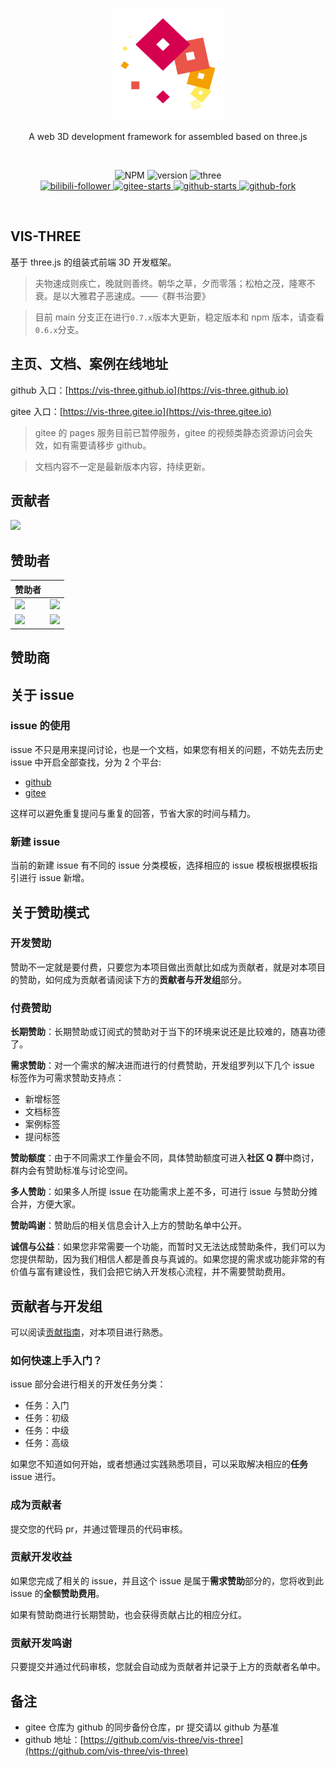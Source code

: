<p align="center">
  <a href="https://vis-three.github.io" target="_blank" rel="noopener noreferrer">
    <img width="180" src="/rm/logo.png" alt="vis-three logo">
  </a>
  <p align="center">A web 3D development framework for assembled based on three.js</p>

</p>
<br/>
<p align="center">
   <img alt="NPM" src="https://img.shields.io/npm/l/vis-three?color=blue">
   <img alt="version" src="https://img.shields.io/badge/version-0.7.X-g.svg">
   <img alt="three" src="https://img.shields.io/badge/three.js-0.167.1-g.svg">
   <br/>
    <a target="_black" href="https://space.bilibili.com/3048588">
      <img src="https://img.shields.io/badge/dynamic/json?url=https%3A%2F%2Fapi.bilibili.com%2Fx%2Frelation%2Fstat%3Fvmid%3D3048588&query=%24.data.follower&suffix=%20Follower&logo=bilibili&logoColor=%23fff&label=%20&labelColor=%23FB7299&color=%233F454F
      " alt="bilibili-follower" />
    </a>
    <a target="_black" href="https://gitee.com/Shiotsukikaedesari/vis-three">
      <img src="https://gitee.com/Shiotsukikaedesari/vis-three/badge/star.svg?theme=dark" alt="gitee-starts" />
    </a>
    <a target="_black" href="https://github.com/Shiotsukikaedesari/vis-three">
      <img alt="github-starts" src="https://img.shields.io/github/stars/Shiotsukikaedesari/vis-three?style=social">
    </a>
    <a target="_black" href="https://github.com/Shiotsukikaedesari/vis-three">
      <img alt="github-fork" src="https://img.shields.io/github/forks/Shiotsukikaedesari/vis-three?style=social">
    </a>
</p>
<br/>

## VIS-THREE

基于 three.js 的组装式前端 3D 开发框架。

> 夫物速成则疾亡，晚就则善终。朝华之草，夕而零落；松柏之茂，隆寒不衰。是以大雅君子恶速成。——《群书治要》

> 目前 main 分支正在进行`0.7.x`版本大更新，稳定版本和 npm 版本，请查看`0.6.x`分支。

## 主页、文档、案例在线地址

github 入口：[https://vis-three.github.io](https://vis-three.github.io)

gitee 入口：[https://vis-three.gitee.io](https://vis-three.gitee.io)

> gitee 的 pages 服务目前已暂停服务，gitee 的视频类静态资源访问会失效，如有需要请移步 github。

> 文档内容不一定是最新版本内容，持续更新。

## 贡献者

<a href="https://github.com/vis-three/vis-three/graphs/contributors">
  <img src="https://stg.contrib.rocks/image?repo=vis-three/vis-three" />
</a>

## 赞助者

| 赞助者                                                                                                                                                        |                                                                                                                                                                |
| ------------------------------------------------------------------------------------------------------------------------------------------------------------- | :------------------------------------------------------------------------------------------------------------------------------------------------------------- |
| <a href="https://space.bilibili.com/672852044"><img src="https://i0.hdslb.com/bfs/face/member/noface.jpg@60w_60h_1c_1s.webp" /></a>                           | <a href="https://space.bilibili.com/318870619"><img src="https://i1.hdslb.com/bfs/face/5820ce47b61cc7f1ea4e383139b9030a98d81dc6.jpg@60w_60h_1c_1s.webp" /></a> |
| <a href="https://space.bilibili.com/18899105"><img src="https://i2.hdslb.com/bfs/face/a809a3b8407840ae00032360108261fcf503d38a.jpg@60w_60h_1c_1s.webp" /></a> | <a href="https://space.bilibili.com/184913597"><img src="https://i2.hdslb.com/bfs/face/500b0b3bf04cd89d2264ac75e4109afb83d0bc87.jpg@60w_60h_1c_1s.webp" /></a> |

## 赞助商

## 关于 issue

### issue 的使用

issue 不只是用来提问讨论，也是一个文档，如果您有相关的问题，不妨先去历史 issue 中开启全部查找，分为 2 个平台:

- [github](https://github.com/vis-three/vis-three/issues)
- [gitee](https://gitee.com/Shiotsukikaedesari/vis-three/issues)

这样可以避免重复提问与重复的回答，节省大家的时间与精力。

### 新建 issue

当前的新建 issue 有不同的 issue 分类模板，选择相应的 issue 模板根据模板指引进行 issue 新增。

## 关于赞助模式

### 开发赞助

赞助不一定就是要付费，只要您为本项目做出贡献比如成为贡献者，就是对本项目的赞助，如何成为贡献者请阅读下方的**贡献者与开发组**部分。

### 付费赞助

**长期赞助**：长期赞助或订阅式的赞助对于当下的环境来说还是比较难的，随喜功德了。

**需求赞助**：对一个需求的解决进而进行的付费赞助，开发组罗列以下几个 issue 标签作为可需求赞助支持点：

- 新增标签
- 文档标签
- 案例标签
- 提问标签

**赞助额度**：由于不同需求工作量会不同，具体赞助额度可进入**社区 Q 群**中商讨，群内会有赞助标准与讨论空间。

**多人赞助**：如果多人所提 issue 在功能需求上差不多，可进行 issue 与赞助分摊合并，方便大家。

**赞助鸣谢**：赞助后的相关信息会计入上方的赞助名单中公开。

**诚信与公益**：如果您非常需要一个功能，而暂时又无法达成赞助条件，我们可以为您提供帮助，因为我们相信人都是善良与真诚的。如果您提的需求或功能非常的有价值与富有建设性，我们会把它纳入开发核心流程，并不需要赞助费用。

## 贡献者与开发组

可以阅读[贡献指南](/CONTRIBUTING.md)，对本项目进行熟悉。

### 如何快速上手入门？

issue 部分会进行相关的开发任务分类：

- 任务：入门
- 任务：初级
- 任务：中级
- 任务：高级

如果您不知道如何开始，或者想通过实践熟悉项目，可以采取解决相应的**任务**issue 进行。

### 成为贡献者

提交您的代码 pr，并通过管理员的代码审核。

### 贡献开发收益

如果您完成了相关的 issue，并且这个 issue 是属于**需求赞助**部分的，您将收到此 issue 的**全额赞助费用**。

如果有赞助商进行长期赞助，也会获得贡献占比的相应分红。

### 贡献开发鸣谢

只要提交并通过代码审核，您就会自动成为贡献者并记录于上方的贡献者名单中。

## 备注

- gitee 仓库为 github 的同步备份仓库，pr 提交请以 github 为基准
- github 地址：[https://github.com/vis-three/vis-three](https://github.com/vis-three/vis-three)
